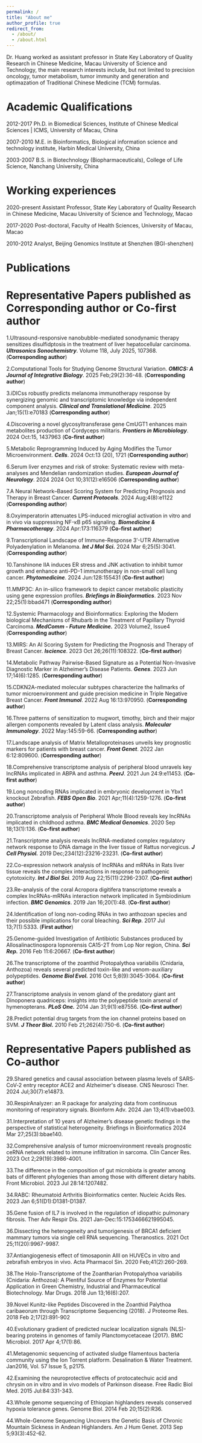 ```yaml
---
permalink: /
title: "About me"
author_profile: true
redirect_from: 
  - /about/
  - /about.html
---
```


Dr. Huang worked as assistant professor in State Key Laboratory of Quality Research in Chinese Medicine, Macau University of Science and Technology, the main research interests include, but not limited to precision oncology, tumor metabolism, tumor immunity and generation and optimazation of Traditional Chinese Medicine (TCM) formulas.


Academic Qualifications
======
2012-2017      Ph.D. in Biomedical Sciences, Institute of Chinese Medical Sciences | ICMS, University of Macau, China

2007-2010      M.E. in Bioinformatics, Biological information science and technology institute, Harbin Medical University, China

2003-2007      B.S. in Biotechnology (Biopharmaceuticals), College of Life Science, Nanchang University, China
 

Working experiences
======
2020-present    Assistant Professor, State Key Laboratory of Quality
                Research in Chinese Medicine, Macau University of Science and Technology, Macao


2017-2020       Post-doctoral, Faculty of Health Sciences, University of Macau, Macao

2010-2012       Analyst, Beijing Genomics Institute at Shenzhen (BGI-shenzhen)
 


Publications
======

**Representative Papers published as Corresponding author or Co-first author**
====

1.Ultrasound-responsive nanobubble-mediated sonodynamic therapy sensitizes disulfidptosis in the treatment of liver hepatocellular carcinoma. _**Ultrasonics Sonochemistry**_. Volume 118, July 2025, 107368. (**Corresponding author**)

2.Computational Tools for Studying Genome Structural Variation. _**OMICS: A Journal of Integrative Biology**_. 2025 Feb;29(2):36-48. (**Corresponding author**)

3.iDICss robustly predicts melanoma immunotherapy response by synergizing genomic and transcriptomic knowledge via independent component analysis. _**Clinical and Translational Medicine**_. 2025 Jan;15(1):e70183 (**Corresponding author**)

4.Discovering a novel glycosyltransferase gene CmUGT1 enhances main metabolites production of Cordyceps militaris. _**Frontiers in Microbiology**_. 2024 Oct:15, 1437963 (**Co-first author**)

5.Metabolic Reprogramming Induced by Aging Modifies the Tumor Microenvironment. _**Cells**_. 2024 Oct:13 (20), 1721 (**Corresponding author**)

6.Serum liver enzymes and risk of stroke: Systematic review with meta-analyses and Mendelian randomization studies. _**European Journal of Neurology**_. 2024 2024 Oct 10;31(12):e16506 (**Corresponding author**)

7.A Neural Network–Based Scoring System for Predicting Prognosis and Therapy in Breast Cancer. _**Current Protocols**_. 2024 Aug;4(8):e1122 (**Corresponding author**)

8.Oxyimperatorin attenuates LPS-induced microglial activation in vitro and in vivo via suppressing NF-κB p65 signaling. _**Biomedicine & Pharmacotherapy**_. 2024 Apr:173:116379 (**Co-first author**)

9.Transcriptional Landscape of Immune-Response 3′-UTR Alternative Polyadenylation in Melanoma. _**Int J Mol Sci.**_ 2024 Mar 6;25(5):3041. (**Corresponding author**)

10.Tanshinone IIA induces ER stress and JNK activation to inhibit tumor growth and enhance anti-PD-1 immunotherapy in non-small cell lung cancer. _**Phytomedicine**_. 2024 Jun:128:155431 (**Co-first author**)

11.MMP3C: An in-silico framework to depict cancer metabolic plasticity using gene expression profiles. _**Briefings in Bioinformatics**_. 2023 Nov 22;25(1):bbad471 (**Corresponding author**)

12.Systemic Pharmacology and Bioinformatics: Exploring the Modern biological Mechanisms of Rhubarb in the Treatment of Papillary Thyroid Carcinoma. _**MedComm - Future Medicine.**_ 2023 Volume2, Issue4 (**Corresponding author**)

13.MIRS: An AI Scoring System for Predicting the Prognosis and Therapy of Breast Cancer. _**Iscience**_. 2023 Oct 26;26(11):108322. (**Co-first author**)

14.Metabolic Pathway Pairwise-Based Signature as a Potential Non-Invasive Diagnostic Marker in Alzheimer’s Disease Patients. _**Genes**_. 2023 Jun 17;14(6):1285. (**Corresponding author**)

15.CDKN2A-mediated molecular subtypes characterize the hallmarks of tumor microenvironment and guide precision medicine in Triple Negative Breast Cancer. _**Front Immunol**_. 2022 Aug 16:13:970950. (**Corresponding author**)

16.Three patterns of sensitization to mugwort, timothy, birch and their major allergen components revealed by Latent class analysis. _**Molecular Immunology**_. 2022 May:145:59-66. (**Corresponding author**)

17.Landscape analysis of Matrix Metalloproteinases unveils key prognostic markers for patients with breast cancer. _**Front Genet**_. 2022 Jan 6:12:809600. (**Corresponding author**)

18.Comprehensive transcriptome analysis of peripheral blood unravels key lncRNAs implicated in ABPA and asthma. _**PeerJ**_. 2021 Jun 24:9:e11453. (**Co-first author**)

19.Long noncoding RNAs implicated in embryonic development in Ybx1 knockout Zebrafish. _**FEBS Open Bio**_. 2021 Apr;11(4):1259-1276. (**Co-first author**)

20.Transcriptome analysis of Peripheral Whole Blood reveals key lncRNAs implicated in childhood asthma. _**BMC Medical Genomics**_. 2020 Sep 18;13(1):136. (**Co-first author**)

21.Transcriptome analysis reveals lncRNA-mediated complex regulatory network response to DNA damage in the liver tissue of Rattus norvegicus. _**J Cell Physiol.**_ 2019 Dec;234(12):23216-23231. (**Co-first author**)

22.Co-expression network analysis of lncRNAs and mRNAs in Rats liver tissue reveals the complex interactions in response to pathogenic cytotoxicity. _**Int J Biol Sci**_. 2019 Aug 22;15(11):2296-2307. (**Co-first author**)

23.Re-analysis of the coral Acropora digitifera transcriptome reveals a complex lncRNAs-mRNAs interaction network implicated in Symbiodinium infection. _**BMC Genomics**_. 2019 Jan 16;20(1):48. (**Co-first author**)

24.Identification of long non-coding RNAs in two anthozoan species and their possible implications for coral bleaching. _**Sci Rep**_. 2017 Jul 13;7(1):5333. (**First author**)

25.Genome-guided Investigation of Antibiotic Substances produced by Allosalinactinospora lopnorensis CA15-2T from Lop Nor region, China. _**Sci Rep.**_ 2016 Feb 11:6:20667. (**Co-first author**)

26.The transcriptome of the zoanthid Protopalythoa variabilis (Cnidaria, Anthozoa) reveals several predicted toxin-like and venom-auxiliary polypeptides. _**Genome Biol Evol.**_ 2016 Oct 5;8(9):3045-3064. (**Co-first author**) 

27.Transcriptome analysis in venom gland of the predatory giant ant Dinoponera quadriceps: insights into the polypeptide toxin arsenal of hymenopterans. _**PLoS One.**_ 2014 Jan 31;9(1):e87556. (**Co-first author**) 

28.Predict potential drug targets from the ion channel proteins based on SVM. _**J Theor Biol.**_ 2010 Feb 21;262(4):750-6. (**Co-first author**)

**Representative Papers published as Co-author**
====

29.Shared genetics and causal association between plasma levels of SARS‐CoV‐2 entry receptor ACE2 and Alzheimer's disease. CNS Neurosci Ther. 2024 Jul;30(7):e14873.

30.RespirAnalyzer: an R package for analyzing data from continuous monitoring of respiratory signals. Bioinform Adv. 2024 Jan 13;4(1):vbae003.

31.Interpretation of 10 years of Alzheimer’s disease genetic findings in the perspective of statistical heterogeneity. Briefings in Bioinformatics 2024 Mar 27;25(3):bbae140.

32.Comprehensive analysis of tumor microenvironment reveals prognostic ceRNA network related to immune infiltration in sarcoma. Clin Cancer Res. 2023 Oct 2;29(19):3986-4001.

33.The difference in the composition of gut microbiota is greater among bats of different phylogenies than among those with different dietary habits. Front Microbiol. 2023 Jul 28:14:1207482.

34.RABC: Rheumatoid Arthritis Bioinformatics center. Nucleic Acids Res. 2023 Jan 6;51(D1):D1381-D1387.

35.Gene fusion of IL7 is involved in the regulation of idiopathic pulmonary fibrosis. Ther Adv Respir Dis. 2021 Jan-Dec:15:1753466621995045.

36.Dissecting the heterogeneity and tumorigenesis of BRCA1 deficient mammary tumors via single cell RNA sequencing. Theranostics. 2021 Oct 25;11(20):9967-9987.

37.Antiangiogenesis effect of timosaponin AIII on HUVECs in vitro and zebrafish embryos in vivo. Acta Pharmacol Sin. 2020 Feb;41(2):260-269.

38.The Holo-Transcriptome of the Zoantharian Protopalythoa variabilis (Cnidaria: Anthozoa): A Plentiful Source of Enzymes for Potential Application in Green Chemistry, Industrial and Pharmaceutical Biotechnology. Mar Drugs. 2018 Jun 13;16(6):207.

39.Novel Kunitz-like Peptides Discovered in the Zoanthid Palythoa caribaeorum through Transcriptome Sequencing (2018). J Proteome Res. 2018 Feb 2;17(2):891-902

40.Evolutionary gradient of predicted nuclear localization signals (NLS)-bearing proteins in genomes of family Planctomycetaceae (2017). BMC Microbiol. 2017 Apr 4;17(1):86.

41.Metagenomic sequencing of activated sludge filamentous bacteria community using the Ion Torrent platform. Desalination & Water Treatment. Jan2016, Vol. 57 Issue 5, p2175.

42.Examining the neuroprotective effects of protocatechuic acid and chrysin on in vitro and in vivo models of Parkinson disease. Free Radic Biol Med. 2015 Jul:84:331-343.

43.Whole genome sequencing of Ethiopian highlanders reveals conserved hypoxia tolerance genes. Genome Biol. 2014 Feb 20;15(2):R36.

44.Whole-Genome Sequencing Uncovers the Genetic Basis of Chronic Mountain Sickness in Andean Highlanders. Am J Hum Genet. 2013 Sep 5;93(3):452-62.

